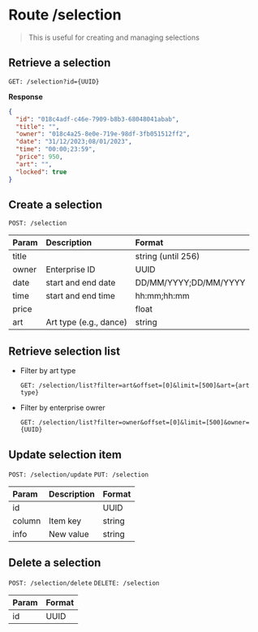 # Route /selection

> This is useful for creating and managing selections

## Retrieve a selection

`GET: /selection?id={UUID}`

**Response**

```json
{
  "id": "018c4adf-c46e-7909-b8b3-68048041abab",
  "title": "",
  "owner": "018c4a25-8e0e-719e-98df-3fb051512ff2",
  "date": "31/12/2023;08/01/2023",
  "time": "00:00;23:59",
  "price": 950,
  "art": "",
  "locked": true
}
```

## Create a selection

`POST: /selection`

| Param | Description            | Format                |
| :---- | :--------------------- | :-------------------- |
| title |                        | string (until 256)    |
| owner | Enterprise ID         | UUID                  |
| date  | start and end date   | DD/MM/YYYY;DD/MM/YYYY |
| time  | start and end time   | hh:mm;hh:mm           |
| price |                        | float                 |
| art   | Art type (e.g., dance) | string                |

## Retrieve selection list

- Filter by art type

  `GET: /selection/list?filter=art&offset=[0]&limit=[500]&art={art type}`

- Filter by enterprise owrer

  `GET: /selection/list?filter=owner&offset=[0]&limit=[500]&owner={UUID}`

## Update selection item

`POST: /selection/update`
`PUT: /selection`

| Param  | Description | Format |
| :----- | :---------- | :----- |
| id     |             | UUID   |
| column | Item key    | string |
| info   | New value   | string |

## Delete a selection

`POST: /selection/delete`
`DELETE: /selection`

| Param | Format |
| :---- | :----- |
| id    | UUID   |
